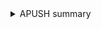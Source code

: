 <details><summary>APUSH summary</summary>
    <div>
        <p>
        	<li><a href="docs/17.html"> chp17 </a></li>
        	<li><a href="docs/18.html"> chp18 </a></li>
        	<li><a href="docs/19.html"> chp19 </a></li>
        	<li><a href="docs/20.html"> chp20 </a></li>
			<li><a href="docs/21.html"> chp21 </a></li>
        	<li><a href="docs/22.html"> chp22 </a></li>
            <li><a href="docs/23.html"> chp23 </a></li>
            <li><a href="docs/24.html"> chp24 </a></li>
        </p>
    </div>
</details>